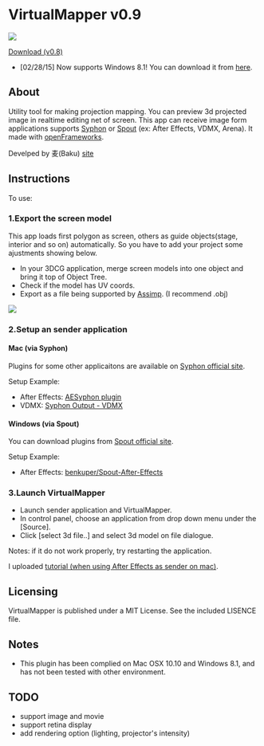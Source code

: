 # VirtualMapper v0.9

![](https://raw.github.com/baku89/VirtualMapper/master/doc/thumbnail.png)

[Download (v0.8)](https://github.com/baku89/VirtualMapper/releases/download/v0.8/VirtualMapper.v0.8.zip)

* [02/28/15] Now supports Windows 8.1! You can download it from [here](https://github.com/baku89/VirtualMapper/releases).

## About

Utility tool for making projection mapping. You can preview 3d projected image in realtime editing net of screen. This app can receive image form applications supports [Syphon](http://syphon.v002.info/) or [Spout](http://spout.zeal.co/) (ex: After Effects, VDMX, Arena). It made with [openFrameworks](http://openframeworks.cc/).

Develped by 麦(Baku) [site](http://baku89.com)

## Instructions

To use:

### 1.Export the screen model

This app loads first polygon as screen, others as guide objects(stage, interior and so on) automatically.
So you have to add your project some ajustments showing below.

* In your 3DCG application, merge screen models into one object and bring it top of Object Tree.
* Check if the model has UV coords.
* Export as a file being supported by [Assimp](https://github.com/assimp/assimp). (I recommend .obj)

![](https://raw.github.com/baku89/VirtualMapper/master/doc/object_tree.png)

### 2.Setup an sender application

#### Mac (via Syphon)

Plugins for some other applicaitons are available on [Syphon official site](http://syphon.v002.info/).

Setup Example:

* After Effects: [AESyphon plugin](http://tobiasebsen.dk/experiments/aesyphon/)
* VDMX: [Syphon Output - VDMX](http://vdmx.vidvox.net/tutorials/syphon-output)

#### Windows (via Spout)

You can download plugins from [Spout official site](http://spout.zeal.co/).

Setup Example:

* After Effects: [benkuper/Spout-After-Effects](https://github.com/benkuper/Spout-AfterEffects)

### 3.Launch VirtualMapper

* Launch sender application and VirtualMapper.
* In control panel, choose an application from drop down menu under the [Source].
* Click [select 3d file..] and select 3d model on file dialogue.

Notes: if it do not work properly, try restarting the application.

I uploaded [tutorial (when using After Effects as sender on mac)](https://vimeo.com/117640423).

## Licensing

VirtualMapper is published under a MIT License. See the included LISENCE file.

## Notes

* This plugin has been complied on Mac OSX 10.10 and Windows 8.1, and has not been tested with other environment.

## TODO

* support image and movie
* support retina display
* add rendering option (lighting, projector's intensity)